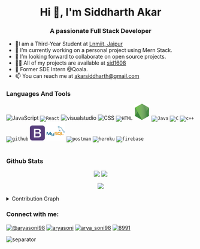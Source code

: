 <!-- ### Hi there 👋 -->
<h1 align="center">Hi 👋, I'm Siddharth Akar</h1>
<h3 align="center">A passionate Full Stack Developer</h3>

<!-- ![](https://komarev.com/ghpvc/?username=sid1608&style=flat-square&color=13b982&label=Profile%20views) -->

<!-- - 🔭 I’m currently working on ... -->
- 🔭I am a Third-Year Student at [Lnmiit, Jaipur](https://www.lnmiit.ac.in/) 
- 🌱 I’m currently working on a personal project using Mern Stack.
- 👯 I’m looking forward to collaborate on open source projects.
- 👨‍💻 All of my projects are available at [sid1608](https://github.com/Sid1608) 
- 💬 Former SDE Intern @Qoala.
- 📫 You can reach me at [akarsiddharth@gmail.com](akarsiddharth@gmail.com)
<!-- - 🤔 I’m looking for help with ... -->
<!-- - 💬 Ask me about ... -->

<!-- - 😄 Pronouns: ... -->
<!-- - ⚡ Fun fact: ... -->




### Languages And Tools
<a><img alt="JavaScript" title="JS" height="48" src="https://user-images.githubusercontent.com/57419630/122698166-26b1c080-d21d-11eb-86e2-ccadcc205b50.png"></a>
<code><img alt="React" title="ReactJS" height="40" src="https://cdn.worldvectorlogo.com/logos/react-1.svg"></code>
<a><img alt="visualstudio" title="visualStudio" height="45" src="https://upload.wikimedia.org/wikipedia/commons/thumb/9/9a/Visual_Studio_Code_1.35_icon.svg/2048px-Visual_Studio_Code_1.35_icon.svg.png"></a>
<a><img alt="CSS" title="CSS" height="50" src="https://user-images.githubusercontent.com/38081852/87240029-0f067100-c3ec-11ea-8075-74e821ece9c0.png"></a>
<code><img alt="HTML" title="HTML" height="50" src="https://user-images.githubusercontent.com/38081852/87240030-0f9f0780-c3ec-11ea-8370-829ea755b6e9.png"></code>
<code><img alt="NodeJS" title="NodeJS" height="43" src="https://raw.githubusercontent.com/github/explore/80688e429a7d4ef2fca1e82350fe8e3517d3494d/topics/nodejs/nodejs.png"></code>
<code><img alt="Java" title="JAVA" height="43" src="https://seeklogo.com/images/J/java-logo-7F8B35BAB3-seeklogo.com.png"></code>
<code><img alt="C" title="C" height="50" src="https://user-images.githubusercontent.com/38081852/87239904-ab2f7880-c3ea-11ea-8ec9-ed6d29129685.png"></code>
<code><img alt="c++" title="c++" height="40" src="https://user-images.githubusercontent.com/57419630/122760869-fcd6b900-d271-11eb-806d-74555059b5c7.png"></code>
<code><img alt="github" title="Github" height="40" src="https://user-images.githubusercontent.com/57419630/122800074-e2640600-d298-11eb-975a-5cbe097786c4.png"></code>
<code><img alt="Bootstrap" title="Bootstrap" height="40" src="https://raw.githubusercontent.com/github/explore/80688e429a7d4ef2fca1e82350fe8e3517d3494d/topics/bootstrap/bootstrap.png"></code>
<code><img alt="mysql" title="mysql" height="50" src="https://raw.githubusercontent.com/devicons/devicon/master/icons/mysql/mysql-original-wordmark.svg"></code>
<code><img alt="postman" title="postman" height="40" src="https://www.vectorlogo.zone/logos/getpostman/getpostman-icon.svg"></code>
<code><img alt="heroku" title="heroku" height="40" src="https://www.vectorlogo.zone/logos/heroku/heroku-icon.svg" alt="heroku"></code>
<code><img alt="firebase" title="firebase" height="40" src="https://www.vectorlogo.zone/logos/firebase/firebase-icon.svg"></code>
<br/>
<br/>

### Github Stats

<p align="center">
        <img height="180em" src="https://github-readme-stats.vercel.app/api?username=sid1608&show_icons=true&theme=dracula&include_all_commits=true&count_private=true"/>
        <img height="180em" src="https://github-readme-stats.vercel.app/api/top-langs/?username=sid1608&layout=compact&langs_count=16&theme=dracula"/>
</p>
<p align="center">
    <img height="180em" src="https://github-readme-streak-stats.herokuapp.com/?user=sid1608&theme=monokai-metallian"/>
</p>
<details><summary>Contribution Graph</summary>
<p align="left">
<img width="90%" src="https://activity-graph.herokuapp.com/graph?username=sid1608&theme=chartreuse-dark&no-frame=true" /></p>
</details>

<h3 align="left">Connect with me:</h3>

<p align="left">

<a href="https://twitter.com/akar_siddharth" target="blank"><img align="center" src="https://raw.githubusercontent.com/rahuldkjain/github-profile-readme-generator/master/src/images/icons/Social/twitter.svg" alt="@aryasoni98" height="30" width="40" /></a>
<a href="https://www.linkedin.com/in/siddharth-akar/" target="blank"><img align="center" src="https://raw.githubusercontent.com/rahuldkjain/github-profile-readme-generator/master/src/images/icons/Social/linked-in-alt.svg" alt="aryasoni" height="30" width="40" /></a>
<a href="https://www.instagram.com/siddharth_akar/" target="blank"><img align="center" src="https://raw.githubusercontent.com/rahuldkjain/github-profile-readme-generator/master/src/images/icons/Social/instagram.svg" alt="arya_soni98" height="30" width="40" /></a>
<a href="" target="blank"><img align="center" src="https://raw.githubusercontent.com/rahuldkjain/github-profile-readme-generator/master/src/images/icons/Social/discord.svg" alt="8991" height="30" width="40" /></a>
</p>


![separator](https://user-images.githubusercontent.com/73097560/115834477-dbab4500-a447-11eb-908a-139a6edaec5c.gif)
<!--
**Sid1608/Sid1608** is a ✨ _special_ ✨ repository because its `README.md` (this file) appears on your GitHub profile.

Here are some ideas to get you started:

- 🔭 I’m currently working on ...
- 🌱 I’m currently learning ...
- 👯 I’m looking to collaborate on ...
- 🤔 I’m looking for help with ...
- 💬 Ask me about ...
- 📫 How to reach me: ...
- 😄 Pronouns: ...
- ⚡ Fun fact: ...
-->
